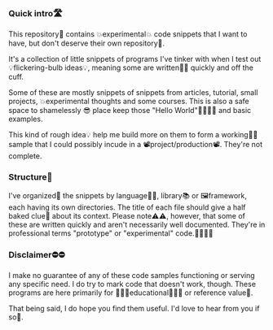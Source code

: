 ### Quick intro🛣
This repository🌿 contains 💥experimental💥 code snippets that I want to have, but don't deserve their own repository🌿.

It's a collection of little snippets of programs I've tinker with when I test out 💡flickering-bulb ideas💡, meaning some are written✍🏾 quickly and off the cuff.

Some of these are mostly snippets of snippets from articles, tutorial, small projects, 💥experimental thoughts and some courses. This is also a safe space to shamelessly 😎 place keep those "Hello World"👋🏾👋🏾 and basic examples.

This kind of rough idea💡 help me build more on them to form a working🧑‍🏭 sample that I could possibly incude in a 📽project/production📽. They're not complete.

### Structure🌿
I've organized🧠 the snippets by language🤟🏾, library📚 or 🖼framework, each having its own directories. The title of each file should give a half baked clue🤔 about its context. Please note⚠️⚠️, however, that some of these are written quickly and aren't necessarily well documented. They're in professional terms "prototype" or "experimental" code.🤲🏾🤲🏾

### Disclaimer⛔️⛔️
I make no guarantee of any of these code samples functioning or serving any specific need. I do try to mark code that doesn't work, though. These programs are here primarily for 🧑🏾‍🏫educational🧑🏾‍🏫 or reference value🌈.

That being said, I do hope you find them useful. I'd love to hear from you if so📧.